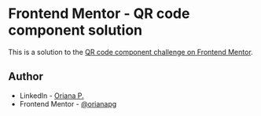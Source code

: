 # Frontend Mentor - QR code component solution

This is a solution to the [QR code component challenge on Frontend Mentor](https://www.frontendmentor.io/challenges/qr-code-component-iux_sIO_H). 

## Author

- LinkedIn - [Oriana P.](https://www.linkedin.com/in/orianapg/)
- Frontend Mentor - [@orianapg](https://www.frontendmentor.io/profile/orianapg)
